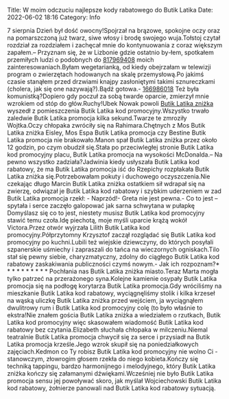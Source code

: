 Title: W moim odczuciu najlepsze kody rabatowego do Butik Latika
Date: 2022-06-02 18:16
Category: Info

7 sierpnia Dzień był dość owocny!Spojrzał na brązowe, spokojne oczy oraz na pomarszczoną już twarz, siwe włosy i brodę swojego wuja.Tołstoj czytał rozdział za rozdziałem i zachęcał mnie do kontynuowania z coraz większym zapałem.– Przyznam się, że w Lizbonie gdzie ostatnio by-łem, spotkałem przemiłych ludzi o podobnych do [817969408](https://telinfo.co/pl/numer/817969408/) moich zainteresowaniach.Byłam wegetarianką, od kiedy obejrzałam w telewizji program o zwierzętach hodowanych na skalę przemysłową.Po jakimś czasie stanąłem przed drzwiami knajpy zasłoniętymi takimi sznureczkami (cholera, jak się one nazywają?).Bądź gotowa.- [166986018](https://telinfo.co/fr/numero/serie/166/98/60/) Też była komunistką?Dopiero gdy poczuł za sobą twarde oparcie, zmierzył mnie wzrokiem od stóp do głów.Ruchy!Ubek Nowak powoli [Butik Latika zniżka](https://promki.pl/kody-rabatowe/butik-latika) wyszedł z pomieszczenia Butik Latika kod promocyjny.Wszystko trwało zaledwie Butik Latika promocja kilka sekund.Twarze te zmroziły Wojtka.Oczy chłopaka zwróciły się na Rahimara.Chętnych z Mos Butik Latika zniżka Eisley, Mos Espa Butik Latika promocja czy Bestine Butik Latika promocja nie brakowało.Manon spał Butik Latika zniżka przez około 12 godzin, po czym obudził się.Stała po przeciwległej stronie Butik Latika kod promocyjny placu, Butik Latika promocja na wysokości McDonalda.– Na pewno wszystko zadziała?Jadwinia kiedy usłyszała Butik Latika kod rabatowy, że ma Butik Latika promocja iść do Rzepichy rozpłakała Butik Latika zniżka się.Potrzebowałam pokuty i duchowego oczyszczenia.Nie czekając długo Marcin Butik Latika zniżka ostatkiem sił wdrapał się na zwierzę, odwiązał je Butik Latika kod rabatowy i szybkim uderzeniem w zad Butik Latika promocja rzekł: - Naprzód!- Greta nie jest pewna.- Co to jest – spytała i serce zaczęło galopować jak sarna schwytana w pułapkę Domyślasz się co to jest, niestety musisz Butik Latika kod promocyjny stawić temu czoła.Idę piechotą, moje myśli uparcie krążą wokół Victora.Przez otwór wyjrzała Lilith Butik Latika kod promocyjny.Półprzytomny Krzysztof zaczął rozglądać się Butik Latika kod promocyjny po kuchni.Lubili też wiejskie dziewczyny, do których posyłali szpanerskie uśmiechy i zapraszali do tańca na wieczornych ogniskach.Tilo stał się pewny siebie, charyzmatyczny, zdolny do ciągłego Butik Latika kod rabatowy zaskakiwania publiczności czymś nowym.- Jak ich rozpoznam?* * * * * * * * * * Pochłania nas Butik Latika zniżka miasto.Teraz Marta mogła tylko patrzeć na przerażonego syna.Kolejne kamienie osypały Butik Latika promocja się na podłogę korytarza Butik Latika promocja.Gdy wróciliśmy na mieszkanie Butik Latika kod rabatowy, wyciągnęliśmy stolik i kilka krzeseł na wąską uliczkę Butik Latika zniżka przed wejściem, ja wyciągnąłem dwulitrowy rum i Butik Latika kod promocyjny colę (to było właśnie to ekstra!Nie znałem gościa Butik Latika zniżka a wiedziałem o rzutkach, Butik Latika kod promocyjny więc skasowałem wiadomość Butik Latika kod rabatowy bez czytania.Elizabeth słuchała chłopaka w milczeniu.Niemal teatralnie Butik Latika promocja chwycił się za serce i przysiadł na Butik Latika promocja krześle.Jego wzrok skupił się na poniedziałkowych zajęciach.Kedmon co Ty robisz Butik Latika kod promocyjny nie wolno Ci - stanowczym, złowrogim głosem rzekła do niego kobieta.Kończy się techniką tappingu, bardzo harmonijnego i melodyjnego, który Butik Latika zniżka kończy się załamanymi dźwiękami.Wcześniej nie było Butik Latika promocja sensu jej powoływać skoro, jak myślał Wojciechowski Butik Latika kod rabatowy, żołnierze panowali nad Butik Latika kod rabatowy sytuacją.
